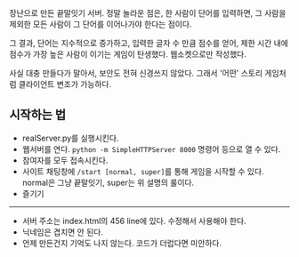 장난으로 만든 끝말잇기 서버. 정말 놀라운 점은, 한 사람이 단어를 입력하면, 그 사람을 제외한 모든 사람이 그 단어를 이어나가야 한다는 점이다. 

그 결과, 단어는 지수적으로 증가하고, 입력한 글자 수 만큼 점수를 얻어, 제한 시간 내에 점수가 가장 높은 사람이 이기는 게임이 탄생했다.
웹소켓으로만 작성했다. 

사실 대충 만들다가 말아서, 보안도 전혀 신경쓰지 않았다. 그래서 '어떤' 스토리 게임처럼 클라이언트 변조가 가능하다.

## 시작하는 법
- realServer.py를 실행시킨다.
- 웹서버를 연다. <code>python -m SimpleHTTPServer 8000</code> 명령어 등으로 열 수 있다.
- 참여자를 모두 접속시킨다.
- 사이트 채팅창에 <code>/start [normal, super]</code>를 통해 게임을 시작할 수 있다. normal은 그냥 끝말잇기, super는 위 설명의 룰이다.
- 즐기기
___

- 서버 주소는 index.html의 456 line에 있다. 수정해서 사용해야 한다.
- 닉네임은 겹치면 안 된다.
- 언제 만든건지 기억도 나지 않는다. 코드가 더럽다면 미안하다.
